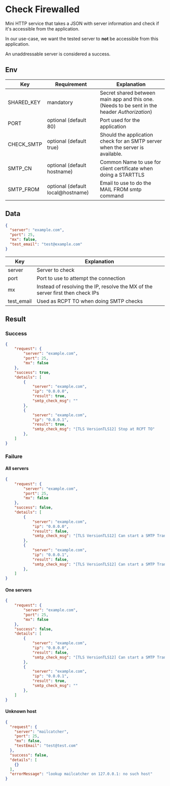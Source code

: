 # Check Firewalled

Mini HTTP service that takes a JSON with server information and check
 if it's accessible from the application.

In our use-case, we want the tested server to **not** be accessible from this application.

An unaddressable server is considered a success.

## Env

| Key        | Requirement           | Explanation                                                                                   |
|------------|-----------------------|-----------------------------------------------------------------------------------------------|
| SHARED_KEY | mandatory              | Secret shared between main app and this one. (Needs to be sent in the header *Authorization*) |
| PORT       | optional (default 80)  | Port used for the application                                                                 |
| CHECK_SMTP | optional (default true)| Should the application check for an SMTP server when the server is available.                                                                |
| SMTP_CN | optional (default hostname)| Common Name to use for client certificate when doing a STARTTLS                                                                |
| SMTP_FROM | optional (default local@hostname)| Email to use to do the MAIL FROM smtp command                                                               |

## Data
```json
{
  "server": "example.com",
  "port": 25,
  "mx": false,
  "test_email": "test@example.com"
}
```


| Key    | Explanation                                                                    |
|--------|--------------------------------------------------------------------------------|
| server | Server to check                                                                |
| port   | Port to use to attempt the connection                                          |
| mx     | Instead of resolving the IP, resolve the MX of the server first then check IPs |
| test_email     | Used as RCPT TO when doing SMTP checks |
## Result
### Success
```json
{
    "request": {
        "server": "example.com",
        "port": 25,
        "mx": false
    },
    "success": true,
    "details": [
        {
            "server": "example.com",
            "ip": "0.0.0.0",
            "result": true,
            "smtp_check_msg": ""
        },
        {
            "server": "example.com",
            "ip": "0.0.0.1",
            "result": true,
            "smtp_check_msg": "[TLS VersionTLS12] Stop at RCPT TO"
        },
    ]
}
```


### Failure

#### All servers
```json
{
    "request": {
        "server": "example.com",
        "port": 25,
        "mx": false
    },
    "success": false,
    "details": [
        {
            "server": "example.com",
            "ip": "0.0.0.0",
            "result": false,
            "smtp_check_msg": "[TLS VersionTLS12] Can start a SMTP Transaction"
        },
        {
            "server": "example.com",
            "ip": "0.0.0.1",
            "result": false,
            "smtp_check_msg": "[TLS VersionTLS12] Can start a SMTP Transaction"
        },
    ]
}
```

#### One servers
```json
{
    "request": {
        "server": "example.com",
        "port": 25,
        "mx": false
    },
    "success": false,
    "details": [
        {
            "server": "example.com",
            "ip": "0.0.0.0",
            "result": false,
            "smtp_check_msg": "[TLS VersionTLS12] Can start a SMTP Transaction"
        },
        {
            "server": "example.com",
            "ip": "0.0.0.1",
            "result": true,
            "smtp_check_msg": ""
        },
    ]
}
```

#### Unknown host
```json
{
  "request": {
    "server": "mailcatcher",
    "port": 25,
    "mx": false,
    "testEmail": "test@test.com"
  },
  "success": false,
  "details": [
    {}
  ],
  "errorMessage": "lookup mailcatcher on 127.0.0.1: no such host"
}
```
